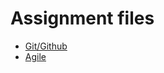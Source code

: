 # Assignment files

- [Git/Github](https://drive.google.com/file/d/1LpCpCNsHsRD_aXaLpFnFhwheudSsTeel/view?usp=sharing)
- [Agile](https://drive.google.com/file/d/15gof2F_4io1h6U2eFUGWgLubQpYZoGO7/view?usp=sharing)
